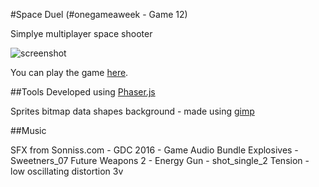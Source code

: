 #Space Duel (#onegameaweek - Game 12)

Simplye multiplayer space shooter

![screenshot](screenshots/spaceduel.gif)

You can play the game [here](http://divideby5.com/games/spaceduel).

##Tools
Developed using [Phaser.js](http://phaser.io)


Sprites
bitmap data shapes
background - made using [gimp](https://www.gimp.org/) 

##Music

SFX from Sonniss.com - GDC 2016 - Game Audio Bundle
Explosives - Sweetners_07
Future Weapons 2 - Energy Gun - shot_single_2
Tension - low oscillating distortion 3v

